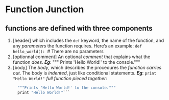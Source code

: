 # Function Junction
## functions are defined with three components

1. [header]
	which includes the `def` keyword, the name of the function, and any _parameters_ the function requires. 
		Here’s an example:
		 `def hello_world(): `# There are no parameters
2. [optionnal comment]
		An optional _comment_ that explains what the function *does*.
		***Eg***:
		 """ Prints 'Hello World!' to the console."""
3. [body]
    The _body_, which describes the procedures the *function carries out*. The body is _indented_, just like conditional statements.
	    ***Eg***:
	     `print "Hello World!"`
*full function pieced together:*
	```def hello_world():  
	  """Prints 'Hello World!' to the console."""  
	  print "Hello World!"```

